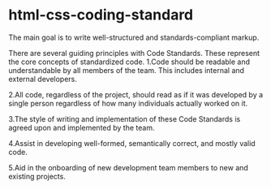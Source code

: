 # html-css-coding-standard
The main goal is to write well-structured and standards-compliant markup.

There are several guiding principles with Code Standards. These represent the core concepts of standardized code.
   1.Code should be readable and understandable by all members of the team. This includes internal and external developers.
   
   2.All code, regardless of the project, should read as if it was developed by a  single person regardless of how many individuals actually worked on it.
   
   3.The style of writing and implementation of these Code Standards is agreed upon and implemented by the team.
   
   4.Assist in developing well-formed, semantically correct, and mostly valid code.
   
   5.Aid in the onboarding of new development team members to new and existing projects.
